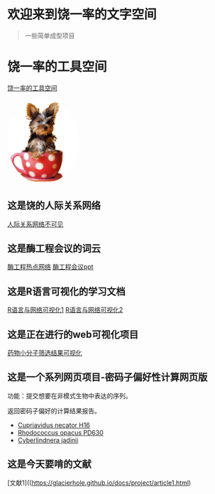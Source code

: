 # 欢迎来到饶一率的文字空间

> 一些简单成型项目
# 饶一率的工具空间
[饶一率的工具空间](https://tool-rao.streamlit.app/)

<img width="160px" style="border-radius: 50%" bor src="puppy.png">

## 这是饶的人际关系网络
[人际关系网络不可见](https://glacierhole.github.io/docs/project/-PeopleYun.html)
## 这是酶工程会议的词云
[酶工程热点网络](https://glacierhole.github.io/docs/project/EnzymeYun.html)
[酶工程会议ppt](https://glacierhole.github.io/docs/project/ppt230822.pdf)
## 这是R语言可视化的学习文档
[R语言与网络可视化1](https://glacierhole.github.io/docs/project/NVwR.html)
[R语言与网络可视化2](https://glacierhole.github.io/docs/project/NVwR2.html)

## 这是正在进行的web可视化项目
[药物小分子筛选结果可视化](https://glacierhole.github.io/docs/project/all1.html)

## 这是一个系列网页项目-密码子偏好性计算网页版
功能：提交想要在非模式生物中表达的序列。

返回密码子偏好的计算结果报告。

- [Cupriavidus necator H16](https://h16codon.streamlit.app/)
- [Rhodococcus opacus PD630](https://pd630codon.streamlit.app/)
- [Cyberlindnera jadinii](https://cyjcodon.streamlit.app/)

## 这是今天要啃的文献
[文献1]((https://glacierhole.github.io/docs/project/article1.html)